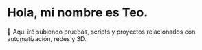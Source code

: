 # Hola, mi nombre es Teo.

👋
Aquí iré subiendo pruebas, scripts y proyectos relacionados con automatización, redes y 3D.
